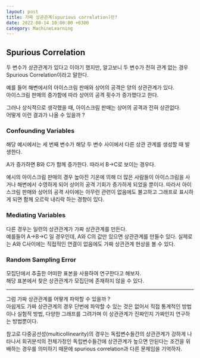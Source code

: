 ```yaml
---
layout: post
title: 가짜 상관관계(spurious correlation)란?
date: 2022-08-14 10:00:00 +0300
category: MachineLearning
---
```

 
## Spurious Correlation
두 변수가 상관관계가 있다고 이야기 했지만, 알고보니 두 변수가 전혀 관계 없는 경우 Spurious Correlation이라고 말한다.  

예를 들어 해변에서의 아이스크림 판매와 상어의 공격은 양의 상관관계가 있다.    
아이스크림 판매의 증가함에 따라 상어의 공격 횟수가 증가했다고 한다. 

그러나 상식적으로 생각했을 때, 아이스크림 판매는 상어의 공격과 전혀 상관없다.   
어떻게 이런 결과가 나올 수 있을까 ?

### Confounding Variables   

해당 예시에서는 세 번째 변수가 해당 두 변수 사이에서 다른 상관 관계를 생성할 때 발생한다.  

A가 증가하면 B와 C가 함께 증가한다. 따라서 B->C로 보이는 경우다.

예시의 아이스크림 판매의 경우 높아진 기온에 의해 더 많은 사람들이 아이스크림을 사거나 해변에서 수영하게 되어 상어의 공격 기회가 증가하게 되었을 뿐이다. 따라서 아이스크림 판매와 상어의 공격 사이에는 아무런 관련이 없음에도 불고하고 그래프로 표시하게 되면 함께 오르락 내리락 하는 경향이 있다. 

### Mediating Variables

다른 경우는 일련의 상관관계가 가짜 상관관계를 만든다.  
예를들어 A->B->C 일 경우인데, A와 C의 값만 있으면 상관관계를 만들수 있다. 실제로는 A와 C사이에는 직접적인 연결이 없음에도 가짜 상관관계 현상을 볼 수 있다.

### Random Sampling Error

모집단에서 추출한 어떠한 표본을 사용하여 연구한다고 해보자.  
해당 표본에서 찾은 상관관계가 모집단에 존재하지 않을 수 있다. 

------- 

그럼 가짜 상관관계를 어떻게 파악할 수 있을까 ?   
아쉽게도 가짜 상관관계의 경우 단번에 파악할 수 있는 것은 없어서 직접 통계적인 방법이나 실험적 방법, 다양한 그래프를 그려가며 이 상관관계가 진짜인지 가짜인지 연구하는 방법뿐이다. 

참고로 다중공선성(multicollinearity)의 경우는 독립변수들간의 상관관계가 강하게 나타나서 회귀분석의 전체가정인 독립변수들간에 상관관계가 높으면 안된다는 조건을 위배하는 경우를 의미하기 때문에 spurious correlation과 다른 문제임을 기억하자.